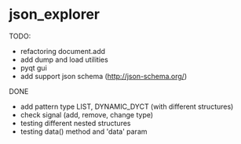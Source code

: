 json_explorer
=============

TODO:
* refactoring document.add
* add dump and load utilities
* pyqt gui
* add support json schema (http://json-schema.org/)

DONE
* add pattern type LIST, DYNAMIC_DYCT (with different structures)
* check signal (add, remove, change type)
* testing different nested structures
* testing data() method and 'data' param